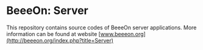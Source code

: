 BeeeOn: Server         
==============

This repository contains source codes of BeeeOn server applications.
More information can be found at website [www.beeeon.org](http://beeeon.org/index.php?title=Server)